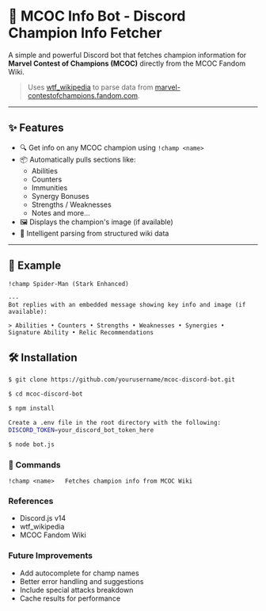 # 🦸 MCOC Info Bot - Discord Champion Info Fetcher

A simple and powerful Discord bot that fetches champion information for **Marvel Contest of Champions (MCOC)** directly from the MCOC Fandom Wiki.

> Uses [wtf_wikipedia](https://www.npmjs.com/package/wtf_wikipedia) to parse data from [marvel-contestofchampions.fandom.com](https://marvel-contestofchampions.fandom.com).

---

## ✨ Features

- 🔍 Get info on any MCOC champion using `!champ <name>`
- 📦 Automatically pulls sections like:
  - Abilities
  - Counters
  - Immunities
  - Synergy Bonuses
  - Strengths / Weaknesses
  - Notes and more...
- 🖼️ Displays the champion's image (if available)
- 🧠 Intelligent parsing from structured wiki data

---

## 🚀 Example
```
!champ Spider-Man (Stark Enhanced)

---
Bot replies with an embedded message showing key info and image (if available):

> Abilities • Counters • Strengths • Weaknesses • Synergies • Signature Ability • Relic Recommendations

```
## 🛠️ Installation

```bash
$ git clone https://github.com/yourusername/mcoc-discord-bot.git

$ cd mcoc-discord-bot

$ npm install

Create a .env file in the root directory with the following:
DISCORD_TOKEN=your_discord_bot_token_here

$ node bot.js

```

### 🔧 Commands
```
!champ <name>	Fetches champion info from MCOC Wiki
```

### References
- Discord.js v14
- wtf_wikipedia
- MCOC Fandom Wiki

### Future Improvements
- Add autocomplete for champ names
- Better error handling and suggestions
- Include special attacks breakdown
- Cache results for performance
